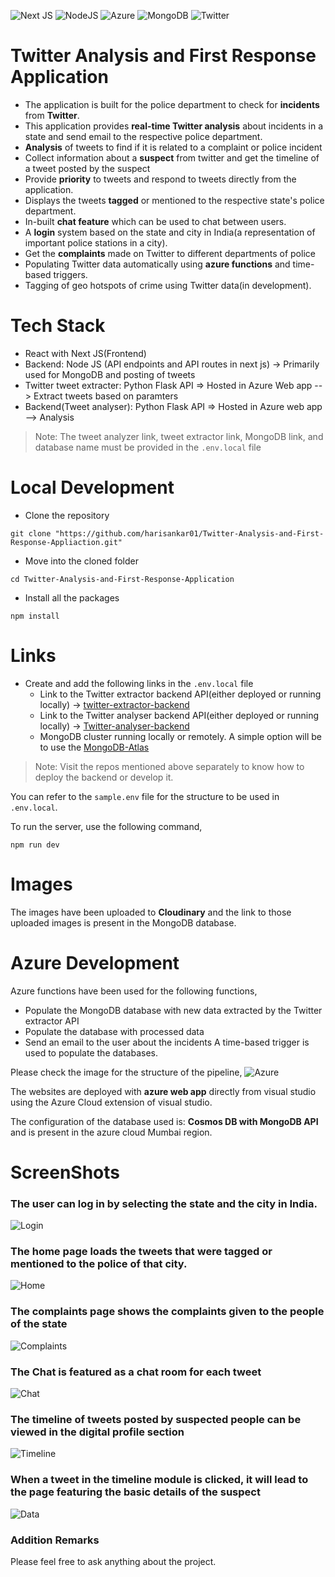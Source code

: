 ![Next JS](https://img.shields.io/badge/Next-black?style=for-the-badge&logo=next.js&logoColor=white)  ![NodeJS](https://img.shields.io/badge/node.js-6DA55F?style=for-the-badge&logo=node.js&logoColor=white) ![Azure](https://img.shields.io/badge/azure-%230072C6.svg?style=for-the-badge&logo=microsoftazure&logoColor=white) ![MongoDB](https://img.shields.io/badge/MongoDB-%234ea94b.svg?style=for-the-badge&logo=mongodb&logoColor=white) ![Twitter](https://img.shields.io/badge/Twitter-%231DA1F2.svg?style=for-the-badge&logo=Twitter&logoColor=white)
# Twitter Analysis and First Response Application

- The application is built for the police department to check for **incidents** from **Twitter**.
- This application provides **real-time Twitter analysis** about incidents in a state and send email to the respective police department.
- **Analysis** of tweets to find if it is related to a complaint or police incident
- Collect information about a **suspect** from twitter and get the timeline of a tweet posted by the suspect
- Provide **priority** to tweets and respond to tweets directly from the application.
- Displays the tweets **tagged** or mentioned to the respective state's police department.
- In-built **chat feature** which can be used to chat between users.
- A **login** system based on the state and city in India(a representation of important police stations in a city).
- Get the **complaints** made on Twitter to different departments of police
- Populating Twitter data automatically using **azure functions** and time-based triggers.
- Tagging of geo hotspots of crime using Twitter data(in development).

# Tech Stack

- React with Next JS(Frontend)
- Backend: Node JS (API endpoints and API routes in next js) -> Primarily used for MongoDB and posting of tweets
- Twitter tweet extracter: Python Flask API => Hosted in Azure Web app --> Extract tweets based on paramters
- Backend(Tweet analyser): Python Flask API => Hosted in Azure web app --> Analysis

> Note: The tweet analyzer link, tweet extractor link, MongoDB link, and database name must be provided in the `.env.local` file

# Local Development

- Clone the repository

```bash==
git clone "https://github.com/harisankar01/Twitter-Analysis-and-First-Response-Appliaction.git"
```

- Move into the cloned folder

```bash==
cd Twitter-Analysis-and-First-Response-Application
```

- Install all the packages

```bash==
npm install
```

# Links

- Create and add the following links in the `.env.local` file
  - Link to the Twitter extractor backend API(either deployed or running locally) -> [twitter-extractor-backend](https://github.com/harisankar01/twitter-extractor-backend)
  - Link to the Twitter analyser backend API(either deployed or running locally) -> [Twitter-analyser-backend](https://github.com/harisankar01/Twitter-analyser-backend.git)
  - MongoDB cluster running locally or remotely. A simple option will be to use the [MongoDB-Atlas](https://www.mongodb.com/atlas/database)

> Note: Visit the repos mentioned above separately to know how to deploy the backend or develop it.

You can refer to the `sample.env` file for the structure to be used in `.env.local`.

To run the server, use the following command,

```
npm run dev
```

# Images

The images have been uploaded to **Cloudinary** and the link to those uploaded images is present in the MongoDB database.

# Azure Development

Azure functions have been used for the following functions,

- Populate the MongoDB database with new data extracted by the Twitter extractor API
- Populate the database with processed data
- Send an email to the user about the incidents
  A time-based trigger is used to populate the databases.

Please check the image for the structure of the pipeline,
![Azure](https://user-images.githubusercontent.com/90249023/214674070-f0b56d0f-3f6e-4f83-901f-a64263430b66.png)

The websites are deployed with **azure web app** directly from visual studio using the Azure Cloud extension of visual studio.

The configuration of the database used is: **Cosmos DB with MongoDB API** and is present in the azure cloud Mumbai region.

# ScreenShots

### The user can log in by selecting the state and the city in India.

![Login](https://user-images.githubusercontent.com/90249023/214674007-ebc7fc6d-1d3f-4d48-a505-5f72db446cc9.png)

### The home page loads the tweets that were tagged or mentioned to the police of that city.

![Home](https://user-images.githubusercontent.com/90249023/214674026-6a70ea54-ed94-43d3-b65a-4a623bff5e66.png)

### The complaints page shows the complaints given to the people of the state

![Complaints](https://user-images.githubusercontent.com/90249023/214674054-ccb666d2-4028-4f0c-93a9-49da61c7e9fe.png)

### The Chat is featured as a chat room for each tweet

![Chat](https://user-images.githubusercontent.com/90249023/214674060-7e94b3ca-3ddf-4bae-9ddc-9a9adfaef8ba.png)

### The timeline of tweets posted by suspected people can be viewed in the digital profile section

![Timeline](https://user-images.githubusercontent.com/90249023/214674098-2c30ac85-44c3-4374-85e9-444c637151f0.png)

### When a tweet in the timeline module is clicked, it will lead to the page featuring the basic details of the suspect

![Data](https://user-images.githubusercontent.com/90249023/214674046-501abcbf-9534-4254-9e69-18c7aa679259.png)

### Addition Remarks

Please feel free to ask anything about the project.

